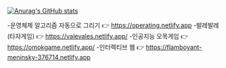 [![Anurag's GitHub stats](https://github-readme-stats.vercel.app/api?username=jidole02)](https://github.com/anuraghazra/github-readme-stats)

-운영체제 알고리즘 자동으로 그리기      👉 https://operating.netlify.app
-발레발레 (타자게임)                   👉 https://valevales.netlify.app/
-인공지능 오목게임                     👉 https://omokgame.netlify.app/
-인터렉티브 웹                         👉 https://flamboyant-meninsky-376714.netlify.app  
